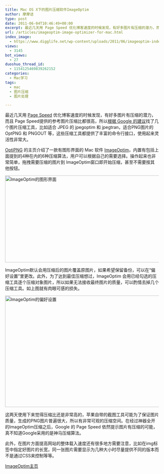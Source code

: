 ```yaml
---
title: Mac OS X下的图片压缩软件ImageOptim
author: 摩摩诘
type: post
date: 2011-06-04T10:46:49+00:00
excerpt: 最近几天用 Page Speed 优化博客速度的时候发现，有好多图片有压缩的潜力，而且 Page Speed提供的参考图片压缩比都很高，所以根据 Google 的建议找了几个图片压缩工具。其中Mac下的ImageOptim内置了6种压缩算法，有着很高的压缩比。操作起来也非常简单，拖拽需要压缩的图片到 ImageOptim窗口即开始压缩，甚至不需要按其他按钮。
url: /articles/imageoptim-image-optimizer-for-mac.html
index_image:
  - https://www.digglife.net/wp-content/uploads/2011/06/imageoptim-index.png
views:
  - 3145
bot_views:
  - 27
duoshuo_thread_id:
  - 1154125469839262152
categories:
  - Mac学习
tags:
  - mac
  - 图片压缩
  - 图片处理

---
```

最近几天用 [Page Speed][1] 优化博客速度的时候发现，有好多图片有压缩的潜力，而且 Page Speed提供的参考图片压缩比都很高，所以[根据 Google 的建议][2]找了几个图片压缩工具，比如适合 JPEG 的 jpegoptim 和 jpegtran，适合PNG图片的 OptPNG 和 PNGOUT 等，这些压缩工具都提供了丰富的命令行接口，使用起来灵活性非常大。

<!--more-->

[OptiPNG][3] 的主页介绍了一款有图形界面的 Mac 软件 [ImageOptim][4]，内置有包括上面提到的4种在内的6种压缩算法，用户可以根据自己的需要选择。操作起来也非常简单，拖拽需要压缩的图片到 ImageOptim窗口即开始压缩，甚至不需要按其他按钮。

<img src="http://digglife.qiniudn.com/wp-content/uploads/2011/06/imageoptim.png" alt="ImageOptim的图形界面" width="600" height="284" />

ImageOptim默认会用压缩后的图片覆盖原图片，如果希望保留备份，可以在“偏好设置”里更改。此外，为了达到最佳压缩想过，ImageOptim 会用已经勾选的压缩工具逐个压缩对象图片，所以如果无法接收最终图片的质量，可以酌情去掉几个压缩工具。如上图就有肉眼可感的损失。

<img src="http://digglife.qiniudn.com/wp-content/uploads/2011/06/imageoptim-preferences.png" alt="ImageOptim的偏好设置" width="600" height="364" />

这两天使用下来觉得压缩比还是非常高的，苹果自带的截图工具可能为了保证图片质量，生成的PNG图片普遍很大，所以有非常可观的压缩空间。在经过神器全开的ImageOptim压缩之后，Google 的 Page Speed 依然提示图片有压缩的可能，真不知道Google采用的是神马压缩算法。

此外，在图片方面提高网站的整体载入速度还有很多地方需要注意，比如在img标签中指定好图片的长宽，同一张图片需要显示为几种大小时尽量提供不同的版本而不是通过CSS来控制等等。

[ImageOptim主页][4]

 [1]: http://pagespeed.googlelabs.com/
 [2]: http://code.google.com/speed/page-speed/docs/payload.html#CompressImages
 [3]: http://optipng.sourceforge.net/
 [4]: http://imageoptim.pornel.net/